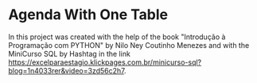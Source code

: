 # Agenda With One Table

In this project was created with the help of the book "Introdução à Programação com PYTHON" by Nilo Ney Coutinho Menezes and 
with the MiniCurso SQL by Hashtag in the link https://excelparaestagio.klickpages.com.br/minicurso-sql?blog=1n4033rer&video=3zd56c2h7.
